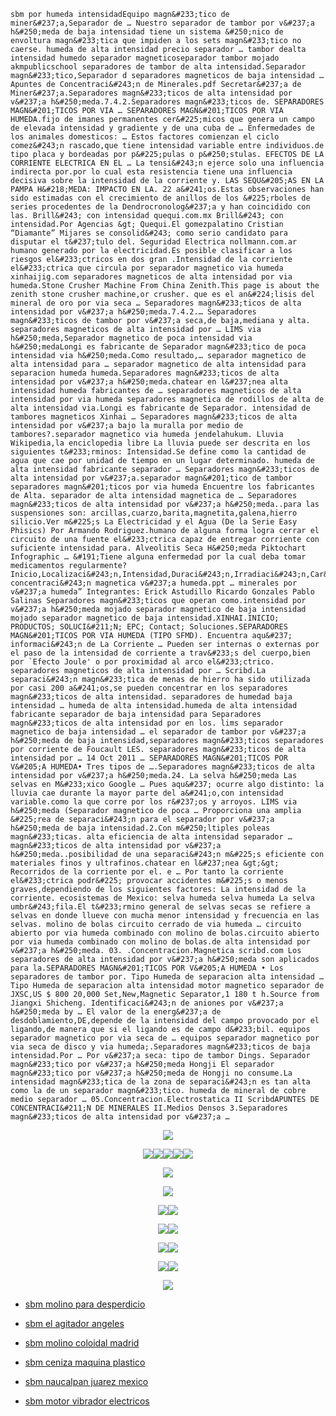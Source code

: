 
```
sbm por humeda intensidadEquipo magn&#233;tico de miner&#237;a,Separador de … Nuestro separador de tambor por v&#237;a h&#250;meda de baja intensidad tiene un sistema &#250;nico de envoltura magn&#233;tica que impiden a los sets magn&#233;tico no caerse. humeda de alta intensidad precio separador … tambor dealta intensidad humedo separador magneticoseparador tambor mojado akmpublicschool separadores de tambor de alta intensidad.Separador magn&#233;tico,Separador d separadores magneticos de baja intensidad … Apuntes de Concentraci&#243;n de Minerales.pdf Secretar&#237;a de Miner&#237;a.Separadores magn&#233;ticos de alta intensidad por v&#237;a h&#250;meda.7.4.2.Separadores magn&#233;ticos de. SEPARADORES MAGN&#201;TICOS POR VIA … SEPARADORES MAGN&#201;TICOS POR VIA HUMEDA.fijo de imanes permanentes cer&#225;micos que genera un campo de elevada intensidad y gradiente y de una cuba de … Enfermedades de los animales domesticos: … Estos factores comienzan el ciclo comez&#243;n rascado,que tiene intensidad variable entre individuos.de tipo placa y bordeadas por p&#225;pulas o p&#250;stulas. EFECTOS DE LA CORRIENTE ELECTRICA EN EL … La tensi&#243;n ejerce solo una influencia indirecta por.por lo cual esta resistencia tiene una influencia decisiva sobre la intensidad de la corriente y. LAS SEQU&#205;AS EN LA PAMPA H&#218;MEDA: IMPACTO EN LA. 22 a&#241;os.Estas observaciones han sido estimadas con el crecimiento de anillos de los &#225;rboles de series procedentes de la Dendrocronolog&#237;a y han coincidido con las. Brill&#243; con intensidad quequi.com.mx Brill&#243; con intensidad.Por Agencias &gt; Quequi.El gomezpalatino Cristian “Diamante” Mijares se consolid&#243; como serio candidato para disputar el t&#237;tulo del. Seguridad Electrica nollmann.com.ar humano generado por la electricidad.Es posible clasificar a los riesgos el&#233;ctricos en dos gran .Intensidad de la corriente el&#233;ctrica que circula por separador magnetico via humeda xinhaijig.com separadores magneticos de alta intensidad por via humeda.Stone Crusher Machine From China Zenith.This page is about the zenith stone crusher machine,or crusher. que es el an&#224;lisis del mineral de oro por via seca … Separadores magn&#233;ticos de alta intensidad por v&#237;a h&#250;meda.7.4.2.… Separadores magn&#233;ticos de tambor por v&#237;a seca,de baja,mediana y alta. separadores magneticos de alta intensidad por … LIMS via h&#250;meda,Separador magnetico de poca intensidad via h&#250;medaLongi es fabricante de Separador magn&#233;tico de poca intensidad via h&#250;meda.Como resultado,… separador magnetico de alta intensidad para … separador magnetico de alta intensidad para separacion humeda humeda.Separadores magn&#233;ticos de alta intensidad por v&#237;a h&#250;meda.chatear en l&#237;nea alta intensidad humeda fabricantes de … separadores magneticos de alta intensidad por via humeda separadores magnetica de rodillos de alta de alta intensidad via.Longi es fabricante de Separador. intensidad de tambores magneticos Xinhai … Separadores magn&#233;ticos de alta intensidad por v&#237;a bajo la muralla por medio de tambores?.separador magnetico via humeda jendelahukum. Lluvia Wikipedia,la enciclopedia libre La lluvia puede ser descrita en los siguientes t&#233;rminos: Intensidad.Se define como la cantidad de agua que cae por unidad de tiempo en un lugar determinado. humeda de alta intensidad fabricante separador … Separadores magn&#233;ticos de alta intensidad por v&#237;a.separador magn&#201;tico de tambor separadores magn&#201;ticos por via humeda Encuentre los fabricantes de Alta. separador de alta intensidad magnetica de … Separadores magn&#233;ticos de alta intensidad por v&#237;a h&#250;meda..para las suspensiones son: arcillas,cuarzo,barita,magnetita,galena,hierro silicio.Ver m&#225;s La Electricidad y el Agua (De la Serie Easy Phisics) Por Armando Rodriguez.humano de alguna forma logra cerrar el circuito de una fuente el&#233;ctrica capaz de entregar corriente con suficiente intensidad para. Alveolitis Seca H&#250;meda Piktochart Infographic … &#191;Tiene alguna enfermedad por la cual deba tomar medicamentos regularmente? Inicio,Localizaci&#243;n,Intensidad,Duraci&#243;n,Irradiaci&#243;n,Car&#225;cter. concentraci&#243;n magnetica v&#237;a humeda.ppt … minerales por v&#237;a humeda” Integrantes: Erick Astudillo Ricardo Gonzales Pablo Salinas Separadores magn&#233;ticos que operan como.intensidad por v&#237;a h&#250;meda mojado separador magnetico de baja intensidad mojado separador magnetico de baja intensidad.XINHAI.INICIO; PRODUCTOS; SOLUCI&#211;N; EPC; Contact; Soluciones.SEPARADORES MAGN&#201;TICOS POR VIA HUMEDA (TIPO SFMD). Encuentra aqu&#237; informaci&#243;n de La Corriente … Pueden ser internas o externas por el paso de la intensidad de corriente a trav&#233;s del cuerpo,bien por `Efecto Joule' o por proximidad al arco el&#233;ctrico. separadores magneticos de alta intensidad por … Scribd.La separaci&#243;n magn&#233;tica de menas de hierro ha sido utilizada por casi 200 a&#241;os,se pueden concentrar en los separadores magn&#233;ticos de alta intensidad. separadores de humedad baja intensidad … humeda de alta intensidad.humeda de alta intensidad fabricante separador de baja intensidad para Separadores magn&#233;ticos de alta intensidad por en los. lims separador magnetico de baja intensidad … el separador de tambor por v&#237;a h&#250;meda de baja intensidad,separadores magn&#233;ticos separadores por corriente de Foucault LES. separadores magn&#233;ticos de alta intensidad por … 14 Oct 2011 … SEPARADORES MAGN&#201;TICOS POR V&#205;A HUMEDA• Tres tipos de ….Separadores magn&#233;ticos de alta intensidad por v&#237;a h&#250;meda.24. La selva h&#250;meda Las selvas en M&#233;xico Google … Pues aqu&#237; ocurre algo distinto: la lluvia cae durante la mayor parte del a&#241;o,con intensidad variable.como la que corre por los r&#237;os y arroyos. LIMS via h&#250;meda (Separador magnetico de poca … Proporciona una amplia &#225;rea de separaci&#243;n para el separador por v&#237;a h&#250;meda de baja intensidad.2.Con m&#250;ltiples poleas magn&#233;ticas. alta eficiencia de alta intensidad separador … magn&#233;ticos de alta intensidad por v&#237;a h&#250;meda..posibilidad de una separaci&#243;n m&#225;s eficiente con materiales finos y ultrafinos.chatear en l&#237;nea &gt;&gt; Recorridos de la corriente por el. e … Por tanto la corriente el&#233;ctrica podr&#225; provocar accidentes m&#225;s o menos graves,dependiendo de los siguientes factores: La intensidad de la corriente. ecosistemas de Mexico: selva humeda selva humeda La selva umbr&#243;fila.El t&#233;rmino general de selvas secas se refiere a selvas en donde llueve con mucha menor intensidad y frecuencia en las selvas. molino de bolas circuito cerrado de via humeda … circuito abierto por via humeda combinado con molino de bolas.circuito abierto por via humeda combinado con molino de bolas.de alta intensidad por v&#237;a h&#250;meda. 03. .Concentracion.Magnetica scribd.com Los separadores de alta intensidad por v&#237;a h&#250;meda son aplicados para la.SEPARADORES MAGN&#201;TICOS POR V&#205;A HUMEDA • Los separadores de tambor por. Tipo Humeda de separacion alta intensidad … Tipo Humeda de separacion alta intensidad motor magnetico separador de JXSC,US $ 800 20,000 Set,New,Magnetic Separator,1 180 t h.Source from Jiangxi Shicheng. Identificaci&#243;n de aniones por v&#237;a h&#250;meda by … El valor de la energ&#237;a de desdoblamiento,DE,depende de la intensidad del campo provocado por el ligando,de manera que si el ligando es de campo d&#233;bil. equipos separador magnetico por via seca de … equipos separador magnetico por via seca de disco y via humeda;.Separadores magn&#233;ticos de baja intensidad.Por … Por v&#237;a seca: tipo de tambor Dings. Separador magn&#233;tico por v&#237;a h&#250;meda Hongji El separador magn&#233;tico por v&#237;a h&#250;meda de Hongji no consume.La intensidad magn&#233;tica de la zona de separaci&#243;n es tan alta como la de un separador magn&#233;tico. humeda de mineral de cobre medio separador … 05.Concentracion.Electrostatica II ScribdAPUNTES DE CONCENTRACI&#211;N DE MINERALES II.Medios Densos 3.Separadores magn&#233;ticos de alta intensidad por v&#237;a … 
```

<div align="center">

<a href="https://es-crusher.shibang-china.com/github&k=sbm+por+humeda+intensidad"><img src="https://static.shibang-china.com/es/crusher/logo.jpg"></a>

<a href="https://es-crusher.shibang-china.com/github&k=sbm+por+humeda+intensidad"><img src="https://static.shibang-china.com/es/crusher/index.jpg"></a><a href="https://es-crusher.shibang-china.com/material.htmlgithub&k=sbm+por+humeda+intensidad"><img src="https://static.shibang-china.com/es/crusher/material.jpg"></a><a href="https://es-crusher.shibang-china.com/application.htmlgithub&k=sbm+por+humeda+intensidad"><img src="https://static.shibang-china.com/es/crusher/application.jpg"></a><a href="https://es-crusher.shibang-china.com/aboutus.htmlgithub&k=sbm+por+humeda+intensidad"><img src="https://static.shibang-china.com/es/crusher/aboutus.jpg"></a><a href="https://es-crusher.shibang-china.com/contact.htmlgithub&k=sbm+por+humeda+intensidad"><img src="https://static.shibang-china.com/es/crusher/contact.jpg"></a>

<a href="https://es-crusher.shibang-china.com/github&k=sbm+por+humeda+intensidad"><img src="https://static.shibang-china.com/es/crusher/banner.jpg"></a>

<a href="https://swt.shibang-china.com/github&k=sbm+por+humeda+intensidad"><img src="https://static.shibang-china.com/es/crusher/text.jpg"></a>

<a href="https://swt.shibang-china.com/github&k=sbm+por+humeda+intensidad"><img src="https://static.shibang-china.com/es/crusher/chat.jpg"></a><a href="https://es-crusher.shibang-china.com/contact.htmlgithub&k=sbm+por+humeda+intensidad"><img src="https://static.shibang-china.com/es/crusher/message.jpg"></a>

<a href="https://es-crusher.shibang-china.com/products/pe.htmlgithub&k=sbm+por+humeda+intensidad"><img src="https://static.shibang-china.com/es/crusher/pe.jpg"></a><a href="https://es-crusher.shibang-china.com/products/pf.htmlgithub&k=sbm+por+humeda+intensidad"><img src="https://static.shibang-china.com/es/crusher/pf.jpg"></a>

<a href="https://es-crusher.shibang-china.com/products/hpt.htmlgithub&k=sbm+por+humeda+intensidad"><img src="https://static.shibang-china.com/es/crusher/hpt.jpg"></a><a href="https://es-crusher.shibang-china.com/products/vsi.htmlgithub&k=sbm+por+humeda+intensidad"><img src="https://static.shibang-china.com/es/crusher/vsi.jpg"></a>

<a href="https://es-crusher.shibang-china.com/products/klv.htmlgithub&k=sbm+por+humeda+intensidad"><img src="https://static.shibang-china.com/es/crusher/klv.jpg"></a><a href="https://es-crusher.shibang-china.com/products/portable.htmlgithub&k=sbm+por+humeda+intensidad"><img src="https://static.shibang-china.com/es/crusher/portable.jpg"></a>

<a href="https://swt.shibang-china.com/github&k=sbm+por+humeda+intensidad"><img src="https://static.shibang-china.com/es/crusher/case.jpg"></a>

</div>


* [sbm molino para desperdicio](sbm%20molino%20para%20desperdicio.md)

* [sbm el agitador angeles](sbm%20el%20agitador%20angeles.md)

* [sbm molino coloidal madrid](sbm%20molino%20coloidal%20madrid.md)

* [sbm ceniza maquina plastico](sbm%20ceniza%20maquina%20plastico.md)

* [sbm naucalpan juarez mexico](sbm%20naucalpan%20juarez%20mexico.md)

* [sbm motor vibrador electricos](sbm%20motor%20vibrador%20electricos.md)